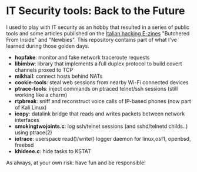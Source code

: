 # **IT Security tools**: Back to the Future

I used to play with IT security as an hobby that resulted in a series of 
public tools and some articles published on the [Italian hacking E-zines](http://www.autistici.org/hacking_e-zines/) "Butchered From Inside" and "Newbies".
This repository contains part of what I've learned during those golden days.

* **hopfake**: monitor and fake network traceroute requests
* **libimbw**: library that implements a full duplex protocol to build covert channels proxed to TCP
* **mikhail**: connect hosts behind NATs
* **cookie-tools**: steal web sessions from nearby Wi-Fi connected devices
* **ptrace-tools**: inject commands on ptraced telnet/ssh sessions (still working like a charm)
* **rtpbreak**: sniff and reconstruct voice calls of IP-based phones (now part of Kali Linux)
* **icopy**: datalink bridge that reads and writes packets between network interfaces
* **smokingtwojoints.c**: log ssh/telnet sessions (and sshd/telnetd childs..) using ptrace(2)
* **iotrace**: userspace read()/write() logger daemon for linux,osf1, openbsd, freebsd
* **khideee.c**: hide tasks to KSTAT

As always, at your own risk: have fun and be responsible!
